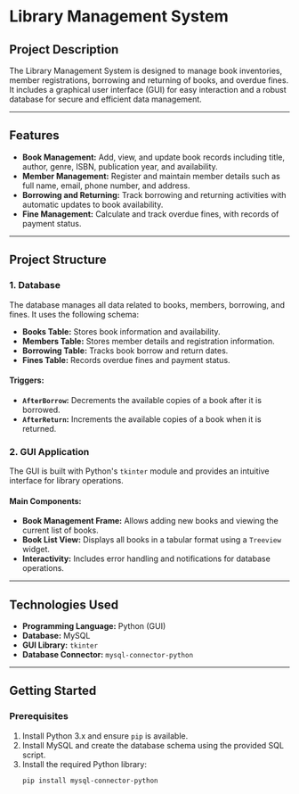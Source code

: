 # Library Management System

## Project Description

The Library Management System is designed to manage book inventories, member registrations, borrowing and returning of books, and overdue fines. It includes a graphical user interface (GUI) for easy interaction and a robust database for secure and efficient data management.

---

## Features

- **Book Management:** Add, view, and update book records including title, author, genre, ISBN, publication year, and availability.
- **Member Management:** Register and maintain member details such as full name, email, phone number, and address.
- **Borrowing and Returning:** Track borrowing and returning activities with automatic updates to book availability.
- **Fine Management:** Calculate and track overdue fines, with records of payment status.

---

## Project Structure

### 1. Database
The database manages all data related to books, members, borrowing, and fines. It uses the following schema:

- **Books Table:** Stores book information and availability.
- **Members Table:** Stores member details and registration information.
- **Borrowing Table:** Tracks book borrow and return dates.
- **Fines Table:** Records overdue fines and payment status.

#### Triggers:
- **`AfterBorrow`:** Decrements the available copies of a book after it is borrowed.
- **`AfterReturn`:** Increments the available copies of a book when it is returned.

### 2. GUI Application
The GUI is built with Python's `tkinter` module and provides an intuitive interface for library operations.

#### Main Components:
- **Book Management Frame:** Allows adding new books and viewing the current list of books.
- **Book List View:** Displays all books in a tabular format using a `Treeview` widget.
- **Interactivity:** Includes error handling and notifications for database operations.

---

## Technologies Used

- **Programming Language:** Python (GUI)
- **Database:** MySQL
- **GUI Library:** `tkinter`
- **Database Connector:** `mysql-connector-python`

---

## Getting Started

### Prerequisites

1. Install Python 3.x and ensure `pip` is available.
2. Install MySQL and create the database schema using the provided SQL script.
3. Install the required Python library:
   ```bash
   pip install mysql-connector-python
